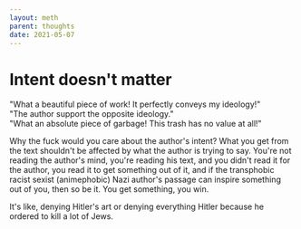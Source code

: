 ```yaml
---
layout: meth
parent: thoughts
date: 2021-05-07
---
```

# Intent doesn't matter

"What a beautiful piece of work! It perfectly conveys my ideology!"  
"The author support the opposite ideology."  
"What an absolute piece of garbage! This trash has no value at all!"

Why the fuck would you care about the author's intent?  What you get from the text shouldn't be affected by what the author is trying to say.
You're not reading the author's mind, you're reading his text, and you didn't read it for the author, you read it to get something out of it, and if the transphobic racist sexist (animephobic) Nazi author's passage can inspire something out of you, then so be it. You get something, you win.

It's like, denying Hitler's art or denying everything Hitler because he ordered to kill a lot of Jews.